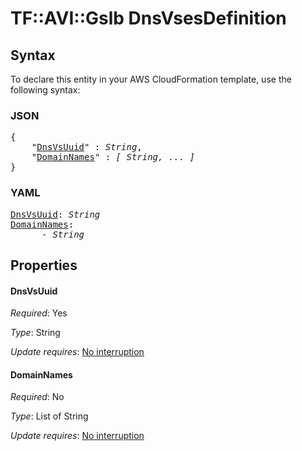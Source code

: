 # TF::AVI::Gslb DnsVsesDefinition

## Syntax

To declare this entity in your AWS CloudFormation template, use the following syntax:

### JSON

<pre>
{
    "<a href="#dnsvsuuid" title="DnsVsUuid">DnsVsUuid</a>" : <i>String</i>,
    "<a href="#domainnames" title="DomainNames">DomainNames</a>" : <i>[ String, ... ]</i>
}
</pre>

### YAML

<pre>
<a href="#dnsvsuuid" title="DnsVsUuid">DnsVsUuid</a>: <i>String</i>
<a href="#domainnames" title="DomainNames">DomainNames</a>: <i>
      - String</i>
</pre>

## Properties

#### DnsVsUuid

_Required_: Yes

_Type_: String

_Update requires_: [No interruption](https://docs.aws.amazon.com/AWSCloudFormation/latest/UserGuide/using-cfn-updating-stacks-update-behaviors.html#update-no-interrupt)

#### DomainNames

_Required_: No

_Type_: List of String

_Update requires_: [No interruption](https://docs.aws.amazon.com/AWSCloudFormation/latest/UserGuide/using-cfn-updating-stacks-update-behaviors.html#update-no-interrupt)


